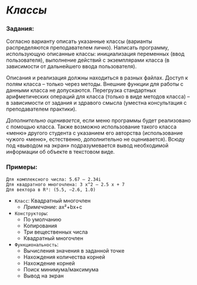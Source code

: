 # *Классы*

### Задания:
Согласно варианту описать указанные классы (варианты распределяются преподавателем лично). Написать программу, использующую
описанные классы: инициализация переменных (ввод пользователя), выполнение действий с экземплярами класса (в зависимости от
дальнейшего ввода пользователя).

Описания и реализация должны находиться в разных файлах. Доступ к полям класса – только через методы. Внешние функции для работы
с данными класса не допускаются. Перегрузка стандартных арифметических операций для класса (только в виде методов класса) – в
зависимости от задания и здравого смысла (уместна консультация с преподавателем практики).

*Дополнительно оценивается*, если меню программы будет реализовано с помощью класса. Также возможно использование такого класса
«меню» другого студента с указанием его авторства (использование чужого «меню», естественно, дополнительно не оценивается).
Всюду под «выводом на экран» подразумевается вывод необходимой информации об объекте в текстовом виде. 

### Примеры:
```
Для комплексного числа: 5.67 – 2.34i  
Для квадратного многочлена: 3 x^2 – 2.5 x + 7  
Для вектора в R³: (5.5, –2.6, 1.0)
```


- `Класс`: Квадратный многочлен
  - *Примечание*: ax²+bx+c
- `Конструкторы`:
    - По умолчанию
    - Копирования
    - Три вещественных числа
    - Квадратный многочлен
- `Функциональность`:
    - Вычисления значения в заданной точке
    - Нахождения количества корней
    - Нахождение корней
    - Поиск минимума/максимума
    - Вывод на экран
